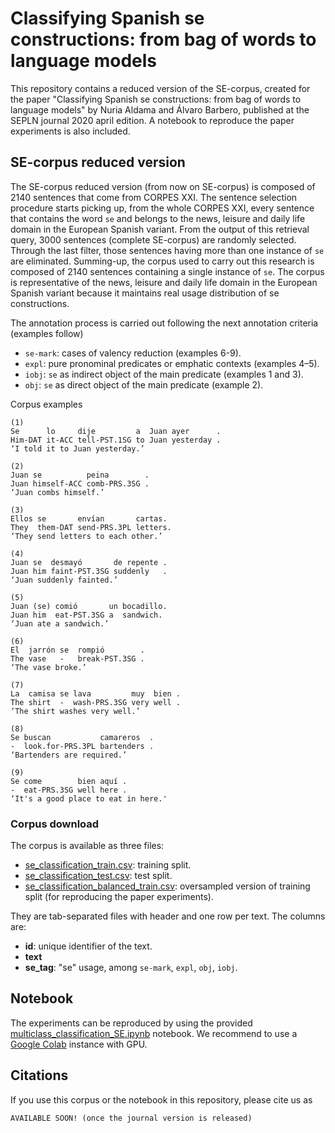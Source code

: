 # Classifying Spanish se constructions: from bag of words to language models

This repository contains a reduced version of the SE-corpus, created for the paper "Classifying Spanish se constructions: from bag of words to language models" by Nuria Aldama and Álvaro Barbero, published at the SEPLN journal 2020 april edition. A notebook to reproduce the paper experiments is also included.

## SE-corpus reduced version

The SE-corpus reduced version (from now on SE-corpus) is composed of 2140 sentences that come from CORPES XXI. The sentence selection procedure starts picking up, from the whole CORPES XXI, every sentence that contains the word `se` and belongs to the news, leisure and daily life domain in the European Spanish variant. From the output of this retrieval query, 3000 sentences (complete SE-corpus) are randomly selected. Through the last filter, those sentences having more than one instance of `se` are eliminated. Summing-up, the corpus used to carry out this research is composed of 2140 sentences containing a single instance of `se`. The corpus is representative of the news, leisure and daily life domain in the European Spanish variant because it maintains real usage distribution of se constructions.

The annotation process is carried out following the next annotation criteria (examples follow)

* `se-mark`: cases of valency reduction (examples 6-9).
* `expl`: pure pronominal predicates or emphatic contexts (examples 4–5).
* `iobj`: `se` as indirect object of the main predicate (examples 1 and 3).
* `obj`: `se` as direct object of the main predicate (example 2).

Corpus examples

    (1)
    Se      lo     dije         a  Juan ayer      .
    Him-DAT it-ACC tell-PST.1SG to Juan yesterday .
    ‘I told it to Juan yesterday.’

    (2)
    Juan se          peina        .
    Juan himself-ACC comb-PRS.3SG .
    ‘Juan combs himself.’

    (3)	
    Ellos se       envían       cartas.
    They  them-DAT send-PRS.3PL letters.
    ‘They send letters to each other.’
        
    (4)
    Juan se  desmayó       de repente .
    Juan him faint-PST.3SG suddenly   .
    ‘Juan suddenly fainted.’

    (5)	
    Juan (se) comió       un bocadillo.
    Juan him  eat-PST.3SG a  sandwich.
    ‘Juan ate a sandwich.’
        
    (6)	
    El  jarrón se  rompió        .
    The vase   -   break-PST.3SG .
    ‘The vase broke.’

    (7)	
    La  camisa se lava         muy	bien .
    The shirt  -  wash-PRS.3SG very well .
    ‘The shirt washes very well.’
    
    (8)	
    Se buscan           camareros  .
    -  look.for-PRS.3PL bartenders .
    ‘Bartenders are required.’

    (9)	
    Se come        bien aquí .
    -  eat-PRS.3SG well here .
    ‘It's a good place to eat in here.'
    
### Corpus download

The corpus is available as three files:

* [se_classification_train.csv](./se_classification_train.csv): training split.
* [se_classification_test.csv](./se_classification_test.csv): test split.
* [se_classification_balanced_train.csv](./se_classification_balanced_train.csv): oversampled version of training split (for reproducing the paper experiments).

They are tab-separated files with header and one row per text. The columns are:

* **id**: unique identifier of the text.
* **text**
* **se_tag**: "se" usage, among `se-mark`, `expl`, `obj`, `iobj`.

## Notebook

The experiments can be reproduced by using the provided [multiclass_classification_SE.ipynb](./multiclass_classification_SE.ipynb) notebook. We recommend to use a [Google Colab](colab.research.google.com/) instance with GPU.

## Citations

If you use this corpus or the notebook in this repository, please cite us as

    AVAILABLE SOON! (once the journal version is released)
